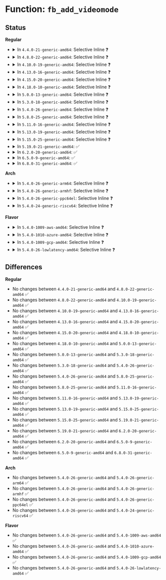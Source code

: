 # Function: <code>fb_add_videomode</code>

## Status
<b>Regular</b>
<ul>
<li>
<details>
<summary>In <code>4.4.0-21-generic-amd64</code>: Selective Inline ❓</summary>

```c
int fb_add_videomode(const struct fb_videomode * mode, struct list_head * head)
```

```json
{
  "name": "fb_add_videomode",
  "collision_type": "Unique Global",
  "inline_type": "Selective",
  "funcs": [
    {
      "addr": 18446744071583509280,
      "name": "fb_add_videomode",
      "external": true,
      "loc": "drivers/video/fbdev/core/modedb.c:1090",
      "file": "drivers/video/fbdev/core/modedb.c",
      "inline": "not declared, inlined",
      "caller_inline": [],
      "caller_func": [
        "drivers/video/fbdev/core/fbmem.c:fb_set_var",
        "drivers/video/fbdev/core/fbmem.c:register_framebuffer",
        "drivers/video/fbdev/core/modedb.c:fb_videomode_to_modelist"
      ]
    }
  ],
  "symbols": [
    {
      "addr": 18446744071583509280,
      "name": "fb_add_videomode",
      "section": ".text",
      "bind": "STB_GLOBAL",
      "size": 227
    }
  ]
}
```
</details>
</li>
<li>
<details>
<summary>In <code>4.8.0-22-generic-amd64</code>: Selective Inline ❓</summary>

```c
int fb_add_videomode(const struct fb_videomode * mode, struct list_head * head)
```

```json
{
  "name": "fb_add_videomode",
  "collision_type": "Unique Global",
  "inline_type": "Selective",
  "funcs": [
    {
      "addr": 18446744071583830016,
      "name": "fb_add_videomode",
      "external": true,
      "loc": "drivers/video/fbdev/core/modedb.c:1090",
      "file": "drivers/video/fbdev/core/modedb.c",
      "inline": "not declared, inlined",
      "caller_inline": [],
      "caller_func": [
        "drivers/video/fbdev/core/fbmem.c:register_framebuffer",
        "drivers/video/fbdev/core/fbmem.c:fb_set_var",
        "drivers/video/fbdev/core/modedb.c:fb_videomode_to_modelist"
      ]
    }
  ],
  "symbols": [
    {
      "addr": 18446744071583830016,
      "name": "fb_add_videomode",
      "section": ".text",
      "bind": "STB_GLOBAL",
      "size": 227
    }
  ]
}
```
</details>
</li>
<li>
<details>
<summary>In <code>4.10.0-19-generic-amd64</code>: Selective Inline ❓</summary>

```c
int fb_add_videomode(const struct fb_videomode * mode, struct list_head * head)
```

```json
{
  "name": "fb_add_videomode",
  "collision_type": "Unique Global",
  "inline_type": "Selective",
  "funcs": [
    {
      "addr": 18446744071583969264,
      "name": "fb_add_videomode",
      "external": true,
      "loc": "drivers/video/fbdev/core/modedb.c:1090",
      "file": "drivers/video/fbdev/core/modedb.c",
      "inline": "not declared, inlined",
      "caller_inline": [],
      "caller_func": [
        "drivers/video/fbdev/core/fbmem.c:register_framebuffer",
        "drivers/video/fbdev/core/fbmem.c:fb_set_var",
        "drivers/video/fbdev/core/modedb.c:fb_videomode_to_modelist"
      ]
    }
  ],
  "symbols": [
    {
      "addr": 18446744071583969264,
      "name": "fb_add_videomode",
      "section": ".text",
      "bind": "STB_GLOBAL",
      "size": 227
    }
  ]
}
```
</details>
</li>
<li>
<details>
<summary>In <code>4.13.0-16-generic-amd64</code>: Selective Inline ❓</summary>

```c
int fb_add_videomode(const struct fb_videomode * mode, struct list_head * head)
```

```json
{
  "name": "fb_add_videomode",
  "collision_type": "Unique Global",
  "inline_type": "Selective",
  "funcs": [
    {
      "addr": 18446744071584017872,
      "name": "fb_add_videomode",
      "external": true,
      "loc": "drivers/video/fbdev/core/modedb.c:1090",
      "file": "drivers/video/fbdev/core/modedb.c",
      "inline": "not declared, inlined",
      "caller_inline": [],
      "caller_func": [
        "drivers/video/fbdev/core/fbmem.c:register_framebuffer",
        "drivers/video/fbdev/core/fbmem.c:fb_set_var",
        "drivers/video/fbdev/core/modedb.c:fb_videomode_to_modelist"
      ]
    }
  ],
  "symbols": [
    {
      "addr": 18446744071584017872,
      "name": "fb_add_videomode",
      "section": ".text",
      "bind": "STB_GLOBAL",
      "size": 233
    }
  ]
}
```
</details>
</li>
<li>
<details>
<summary>In <code>4.15.0-20-generic-amd64</code>: Selective Inline ❓</summary>

```c
int fb_add_videomode(const struct fb_videomode * mode, struct list_head * head)
```

```json
{
  "name": "fb_add_videomode",
  "collision_type": "Unique Global",
  "inline_type": "Selective",
  "funcs": [
    {
      "addr": 18446744071584233808,
      "name": "fb_add_videomode",
      "external": true,
      "loc": "drivers/video/fbdev/core/modedb.c:1090",
      "file": "drivers/video/fbdev/core/modedb.c",
      "inline": "not declared, inlined",
      "caller_inline": [],
      "caller_func": [
        "drivers/video/fbdev/core/fbmem.c:register_framebuffer",
        "drivers/video/fbdev/core/fbmem.c:fb_set_var",
        "drivers/video/fbdev/core/modedb.c:fb_videomode_to_modelist"
      ]
    }
  ],
  "symbols": [
    {
      "addr": 18446744071584233808,
      "name": "fb_add_videomode",
      "section": ".text",
      "bind": "STB_GLOBAL",
      "size": 233
    }
  ]
}
```
</details>
</li>
<li>
<details>
<summary>In <code>4.18.0-10-generic-amd64</code>: Selective Inline ❓</summary>

```c
int fb_add_videomode(const struct fb_videomode * mode, struct list_head * head)
```

```json
{
  "name": "fb_add_videomode",
  "collision_type": "Unique Global",
  "inline_type": "Selective",
  "funcs": [
    {
      "addr": 18446744071584454304,
      "name": "fb_add_videomode",
      "external": true,
      "loc": "drivers/video/fbdev/core/modedb.c:1109",
      "file": "drivers/video/fbdev/core/modedb.c",
      "inline": "not declared, inlined",
      "caller_inline": [],
      "caller_func": [
        "drivers/video/fbdev/core/fbmem.c:register_framebuffer",
        "drivers/video/fbdev/core/fbmem.c:fb_set_var",
        "drivers/video/fbdev/core/modedb.c:fb_videomode_to_modelist"
      ]
    }
  ],
  "symbols": [
    {
      "addr": 18446744071584454304,
      "name": "fb_add_videomode",
      "section": ".text",
      "bind": "STB_GLOBAL",
      "size": 227
    }
  ]
}
```
</details>
</li>
<li>
<details>
<summary>In <code>5.0.0-13-generic-amd64</code>: Selective Inline ❓</summary>

```c
int fb_add_videomode(const struct fb_videomode * mode, struct list_head * head)
```

```json
{
  "name": "fb_add_videomode",
  "collision_type": "Unique Global",
  "inline_type": "Selective",
  "funcs": [
    {
      "addr": 18446744071584550832,
      "name": "fb_add_videomode",
      "external": true,
      "loc": "drivers/video/fbdev/core/modedb.c:1111",
      "file": "drivers/video/fbdev/core/modedb.c",
      "inline": "not declared, inlined",
      "caller_inline": [],
      "caller_func": [
        "drivers/video/fbdev/core/fbmem.c:register_framebuffer",
        "drivers/video/fbdev/core/fbmem.c:fb_set_var",
        "drivers/video/fbdev/core/modedb.c:fb_videomode_to_modelist"
      ]
    }
  ],
  "symbols": [
    {
      "addr": 18446744071584550832,
      "name": "fb_add_videomode",
      "section": ".text",
      "bind": "STB_GLOBAL",
      "size": 227
    }
  ]
}
```
</details>
</li>
<li>
<details>
<summary>In <code>5.3.0-18-generic-amd64</code>: Selective Inline ❓</summary>

```c
int fb_add_videomode(const struct fb_videomode * mode, struct list_head * head)
```

```json
{
  "name": "fb_add_videomode",
  "collision_type": "Unique Global",
  "inline_type": "Selective",
  "funcs": [
    {
      "addr": 18446744071584748704,
      "name": "fb_add_videomode",
      "external": true,
      "loc": "drivers/video/fbdev/core/modedb.c:1114",
      "file": "drivers/video/fbdev/core/modedb.c",
      "inline": "not declared, inlined",
      "caller_inline": [],
      "caller_func": [
        "drivers/video/fbdev/core/fbmem.c:register_framebuffer",
        "drivers/video/fbdev/core/fbmem.c:fb_set_var",
        "drivers/video/fbdev/core/modedb.c:fb_videomode_to_modelist"
      ]
    }
  ],
  "symbols": [
    {
      "addr": 18446744071584748704,
      "name": "fb_add_videomode",
      "section": ".text",
      "bind": "STB_GLOBAL",
      "size": 232
    }
  ]
}
```
</details>
</li>
<li>
<details>
<summary>In <code>5.4.0-26-generic-amd64</code>: Selective Inline ❓</summary>

```c
int fb_add_videomode(const struct fb_videomode * mode, struct list_head * head)
```

```json
{
  "name": "fb_add_videomode",
  "collision_type": "Unique Global",
  "inline_type": "Selective",
  "funcs": [
    {
      "addr": 18446744071584883488,
      "name": "fb_add_videomode",
      "external": true,
      "loc": "drivers/video/fbdev/core/modedb.c:1057",
      "file": "drivers/video/fbdev/core/modedb.c",
      "inline": "not declared, inlined",
      "caller_inline": [],
      "caller_func": [
        "drivers/video/fbdev/core/fbmem.c:register_framebuffer",
        "drivers/video/fbdev/core/fbmem.c:fb_set_var",
        "drivers/video/fbdev/core/modedb.c:fb_videomode_to_modelist"
      ]
    }
  ],
  "symbols": [
    {
      "addr": 18446744071584883488,
      "name": "fb_add_videomode",
      "section": ".text",
      "bind": "STB_GLOBAL",
      "size": 232
    }
  ]
}
```
</details>
</li>
<li>
<details>
<summary>In <code>5.8.0-25-generic-amd64</code>: Selective Inline ❓</summary>

```c
int fb_add_videomode(const struct fb_videomode * mode, struct list_head * head)
```

```json
{
  "name": "fb_add_videomode",
  "collision_type": "Unique Global",
  "inline_type": "Selective",
  "funcs": [
    {
      "addr": 18446744071585580720,
      "name": "fb_add_videomode",
      "external": true,
      "loc": "drivers/video/fbdev/core/modedb.c:1057",
      "file": "drivers/video/fbdev/core/modedb.c",
      "inline": "not declared, inlined",
      "caller_inline": [],
      "caller_func": [
        "drivers/video/fbdev/core/fbmem.c:do_register_framebuffer",
        "drivers/video/fbdev/core/fbmem.c:fb_set_var",
        "drivers/video/fbdev/core/modedb.c:fb_videomode_to_modelist"
      ]
    }
  ],
  "symbols": [
    {
      "addr": 18446744071585580720,
      "name": "fb_add_videomode",
      "section": ".text",
      "bind": "STB_GLOBAL",
      "size": 232
    }
  ]
}
```
</details>
</li>
<li>
<details>
<summary>In <code>5.11.0-16-generic-amd64</code>: Selective Inline ❓</summary>

```c
int fb_add_videomode(const struct fb_videomode * mode, struct list_head * head)
```

```json
{
  "name": "fb_add_videomode",
  "collision_type": "Unique Global",
  "inline_type": "Selective",
  "funcs": [
    {
      "addr": 18446744071585714176,
      "name": "fb_add_videomode",
      "external": true,
      "loc": "drivers/video/fbdev/core/modedb.c:1057",
      "file": "drivers/video/fbdev/core/modedb.c",
      "inline": "not declared, inlined",
      "caller_inline": [],
      "caller_func": [
        "drivers/video/fbdev/core/fbmem.c:do_register_framebuffer",
        "drivers/video/fbdev/core/fbmem.c:fb_set_var",
        "drivers/video/fbdev/core/modedb.c:fb_videomode_to_modelist"
      ]
    }
  ],
  "symbols": [
    {
      "addr": 18446744071585714176,
      "name": "fb_add_videomode",
      "section": ".text",
      "bind": "STB_GLOBAL",
      "size": 232
    }
  ]
}
```
</details>
</li>
<li>
<details>
<summary>In <code>5.13.0-19-generic-amd64</code>: Selective Inline ❓</summary>

```c
int fb_add_videomode(const struct fb_videomode * mode, struct list_head * head)
```

```json
{
  "name": "fb_add_videomode",
  "collision_type": "Unique Global",
  "inline_type": "Selective",
  "funcs": [
    {
      "addr": 18446744071585594592,
      "name": "fb_add_videomode",
      "external": true,
      "loc": "drivers/video/fbdev/core/modedb.c:1057",
      "file": "drivers/video/fbdev/core/modedb.c",
      "inline": "not declared, inlined",
      "caller_inline": [],
      "caller_func": [
        "drivers/video/fbdev/core/fbmem.c:do_register_framebuffer",
        "drivers/video/fbdev/core/fbmem.c:fb_set_var",
        "drivers/video/fbdev/core/modedb.c:fb_videomode_to_modelist"
      ]
    }
  ],
  "symbols": [
    {
      "addr": 18446744071585594592,
      "name": "fb_add_videomode",
      "section": ".text",
      "bind": "STB_GLOBAL",
      "size": 232
    }
  ]
}
```
</details>
</li>
<li>
<details>
<summary>In <code>5.15.0-25-generic-amd64</code>: Selective Inline ❓</summary>

```c
int fb_add_videomode(const struct fb_videomode * mode, struct list_head * head)
```

```json
{
  "name": "fb_add_videomode",
  "collision_type": "Unique Global",
  "inline_type": "Selective",
  "funcs": [
    {
      "addr": 18446744071586070272,
      "name": "fb_add_videomode",
      "external": true,
      "loc": "drivers/video/fbdev/core/modedb.c:1057",
      "file": "drivers/video/fbdev/core/modedb.c",
      "inline": "not declared, inlined",
      "caller_inline": [],
      "caller_func": [
        "drivers/video/fbdev/core/fbmem.c:do_register_framebuffer",
        "drivers/video/fbdev/core/fbmem.c:fb_set_var",
        "drivers/video/fbdev/core/modedb.c:fb_videomode_to_modelist"
      ]
    }
  ],
  "symbols": [
    {
      "addr": 18446744071586070272,
      "name": "fb_add_videomode",
      "section": ".text",
      "bind": "STB_GLOBAL",
      "size": 232
    }
  ]
}
```
</details>
</li>
<li>
<details>
<summary>In <code>5.19.0-21-generic-amd64</code>: ✅</summary>

```c
int fb_add_videomode(const struct fb_videomode * mode, struct list_head * head)
```

```json
{
  "name": "fb_add_videomode",
  "collision_type": "Unique Global",
  "inline_type": "No",
  "funcs": [
    {
      "addr": 18446744071587292384,
      "name": "fb_add_videomode",
      "external": true,
      "loc": "drivers/video/fbdev/core/modedb.c:1057",
      "file": "drivers/video/fbdev/core/modedb.c",
      "inline": "seen, unknown",
      "caller_inline": [],
      "caller_func": [
        "drivers/video/fbdev/core/fbmem.c:do_register_framebuffer",
        "drivers/video/fbdev/core/fbmem.c:fb_set_var",
        "drivers/video/fbdev/core/modedb.c:fb_videomode_to_modelist"
      ]
    }
  ],
  "symbols": [
    {
      "addr": 18446744071587292384,
      "name": "fb_add_videomode",
      "section": ".text",
      "bind": "STB_GLOBAL",
      "size": 248
    }
  ]
}
```
</details>
</li>
<li>
<details>
<summary>In <code>6.2.0-20-generic-amd64</code>: ✅</summary>

```c
int fb_add_videomode(const struct fb_videomode * mode, struct list_head * head)
```

```json
{
  "name": "fb_add_videomode",
  "collision_type": "Unique Global",
  "inline_type": "No",
  "funcs": [
    {
      "addr": 18446744071588532464,
      "name": "fb_add_videomode",
      "external": true,
      "loc": "drivers/video/fbdev/core/modedb.c:1057",
      "file": "drivers/video/fbdev/core/modedb.c",
      "inline": "seen, unknown",
      "caller_inline": [],
      "caller_func": [
        "drivers/video/fbdev/core/fbmem.c:do_register_framebuffer",
        "drivers/video/fbdev/core/fbmem.c:fb_set_var",
        "drivers/video/fbdev/core/modedb.c:fb_videomode_to_modelist"
      ]
    }
  ],
  "symbols": [
    {
      "addr": 18446744071588532464,
      "name": "fb_add_videomode",
      "section": ".text",
      "bind": "STB_GLOBAL",
      "size": 248
    }
  ]
}
```
</details>
</li>
<li>
<details>
<summary>In <code>6.5.0-9-generic-amd64</code>: ✅</summary>

```c
int fb_add_videomode(const struct fb_videomode * mode, struct list_head * head)
```

```json
{
  "name": "fb_add_videomode",
  "collision_type": "Unique Global",
  "inline_type": "No",
  "funcs": [
    {
      "addr": 18446744071588810960,
      "name": "fb_add_videomode",
      "external": true,
      "loc": "drivers/video/fbdev/core/modedb.c:1066",
      "file": "drivers/video/fbdev/core/modedb.c",
      "inline": "seen, unknown",
      "caller_inline": [],
      "caller_func": [
        "drivers/video/fbdev/core/fbmem.c:do_register_framebuffer",
        "drivers/video/fbdev/core/fbmem.c:fb_set_var",
        "drivers/video/fbdev/core/modedb.c:fb_videomode_to_modelist"
      ]
    }
  ],
  "symbols": [
    {
      "addr": 18446744071588810960,
      "name": "fb_add_videomode",
      "section": ".text",
      "bind": "STB_GLOBAL",
      "size": 248
    }
  ]
}
```
</details>
</li>
<li>
<details>
<summary>In <code>6.8.0-31-generic-amd64</code>: ✅</summary>

```c
int fb_add_videomode(const struct fb_videomode * mode, struct list_head * head)
```

```json
{
  "name": "fb_add_videomode",
  "collision_type": "Unique Global",
  "inline_type": "No",
  "funcs": [
    {
      "addr": 18446744071589094416,
      "name": "fb_add_videomode",
      "external": true,
      "loc": "drivers/video/fbdev/core/modedb.c:1058",
      "file": "drivers/video/fbdev/core/modedb.c",
      "inline": "seen, unknown",
      "caller_inline": [],
      "caller_func": [
        "drivers/video/fbdev/core/fbmem.c:do_register_framebuffer",
        "drivers/video/fbdev/core/fbmem.c:fb_set_var",
        "drivers/video/fbdev/core/modedb.c:fb_videomode_to_modelist"
      ]
    }
  ],
  "symbols": [
    {
      "addr": 18446744071589094416,
      "name": "fb_add_videomode",
      "section": ".text",
      "bind": "STB_GLOBAL",
      "size": 295
    }
  ]
}
```
</details>
</li>
</ul>
<b>Arch</b>
<ul>
<li>
<details>
<summary>In <code>5.4.0-26-generic-arm64</code>: Selective Inline ❓</summary>

```c
int fb_add_videomode(const struct fb_videomode * mode, struct list_head * head)
```

```json
{
  "name": "fb_add_videomode",
  "collision_type": "Unique Global",
  "inline_type": "Selective",
  "funcs": [
    {
      "addr": 18446603336497279536,
      "name": "fb_add_videomode",
      "external": true,
      "loc": "drivers/video/fbdev/core/modedb.c:1057",
      "file": "drivers/video/fbdev/core/modedb.c",
      "inline": "not declared, inlined",
      "caller_inline": [],
      "caller_func": [
        "drivers/video/fbdev/core/fbmem.c:register_framebuffer",
        "drivers/video/fbdev/core/fbmem.c:fb_set_var",
        "drivers/video/fbdev/core/modedb.c:fb_videomode_to_modelist"
      ]
    }
  ],
  "symbols": [
    {
      "addr": 18446603336497279536,
      "name": "fb_add_videomode",
      "section": ".text",
      "bind": "STB_GLOBAL",
      "size": 260
    }
  ]
}
```
</details>
</li>
<li>
<details>
<summary>In <code>5.4.0-26-generic-armhf</code>: Selective Inline ❓</summary>

```c
int fb_add_videomode(const struct fb_videomode * mode, struct list_head * head)
```

```json
{
  "name": "fb_add_videomode",
  "collision_type": "Unique Global",
  "inline_type": "Selective",
  "funcs": [
    {
      "addr": 3230457160,
      "name": "fb_add_videomode",
      "external": true,
      "loc": "drivers/video/fbdev/core/modedb.c:1057",
      "file": "drivers/video/fbdev/core/modedb.c",
      "inline": "not declared, inlined",
      "caller_inline": [],
      "caller_func": [
        "drivers/video/fbdev/core/fbmem.c:register_framebuffer",
        "drivers/video/fbdev/core/fbmem.c:fb_set_var",
        "drivers/video/fbdev/core/modedb.c:fb_videomode_to_modelist"
      ]
    }
  ],
  "symbols": [
    {
      "addr": 3230457160,
      "name": "fb_add_videomode",
      "section": ".text",
      "bind": "STB_GLOBAL",
      "size": 196
    }
  ]
}
```
</details>
</li>
<li>
<details>
<summary>In <code>5.4.0-26-generic-ppc64el</code>: Selective Inline ❓</summary>

```c
int fb_add_videomode(const struct fb_videomode * mode, struct list_head * head)
```

```json
{
  "name": "fb_add_videomode",
  "collision_type": "Unique Global",
  "inline_type": "Selective",
  "funcs": [
    {
      "addr": 13835058055291260336,
      "name": "fb_add_videomode",
      "external": true,
      "loc": "drivers/video/fbdev/core/modedb.c:1057",
      "file": "drivers/video/fbdev/core/modedb.c",
      "inline": "not declared, inlined",
      "caller_inline": [],
      "caller_func": [
        "drivers/video/fbdev/core/fbmem.c:register_framebuffer",
        "drivers/video/fbdev/core/fbmem.c:register_framebuffer",
        "drivers/video/fbdev/core/fbmem.c:fb_set_var",
        "drivers/video/fbdev/core/modedb.c:fb_videomode_to_modelist"
      ]
    }
  ],
  "symbols": [
    {
      "addr": 13835058055291260336,
      "name": "fb_add_videomode",
      "section": ".text",
      "bind": "STB_GLOBAL",
      "size": 364
    }
  ]
}
```
</details>
</li>
<li>
<details>
<summary>In <code>5.4.0-24-generic-riscv64</code>: Selective Inline ❓</summary>

```c
int fb_add_videomode(const struct fb_videomode * mode, struct list_head * head)
```

```json
{
  "name": "fb_add_videomode",
  "collision_type": "Unique Global",
  "inline_type": "Selective",
  "funcs": [
    {
      "addr": 18446743936275812774,
      "name": "fb_add_videomode",
      "external": true,
      "loc": "drivers/video/fbdev/core/modedb.c:1057",
      "file": "drivers/video/fbdev/core/modedb.c",
      "inline": "not declared, inlined",
      "caller_inline": [],
      "caller_func": [
        "drivers/video/fbdev/core/fbmem.c:register_framebuffer",
        "drivers/video/fbdev/core/fbmem.c:fb_set_var",
        "drivers/video/fbdev/core/modedb.c:fb_videomode_to_modelist"
      ]
    }
  ],
  "symbols": [
    {
      "addr": 18446743936275812774,
      "name": "fb_add_videomode",
      "section": ".text",
      "bind": "STB_GLOBAL",
      "size": 216
    }
  ]
}
```
</details>
</li>
</ul>
<b>Flavor</b>
<ul>
<li>
<details>
<summary>In <code>5.4.0-1009-aws-amd64</code>: Selective Inline ❓</summary>

```c
int fb_add_videomode(const struct fb_videomode * mode, struct list_head * head)
```

```json
{
  "name": "fb_add_videomode",
  "collision_type": "Unique Global",
  "inline_type": "Selective",
  "funcs": [
    {
      "addr": 18446744071584834672,
      "name": "fb_add_videomode",
      "external": true,
      "loc": "drivers/video/fbdev/core/modedb.c:1057",
      "file": "drivers/video/fbdev/core/modedb.c",
      "inline": "not declared, inlined",
      "caller_inline": [],
      "caller_func": [
        "drivers/video/fbdev/core/fbmem.c:register_framebuffer",
        "drivers/video/fbdev/core/fbmem.c:fb_set_var",
        "drivers/video/fbdev/core/modedb.c:fb_videomode_to_modelist"
      ]
    }
  ],
  "symbols": [
    {
      "addr": 18446744071584834672,
      "name": "fb_add_videomode",
      "section": ".text",
      "bind": "STB_GLOBAL",
      "size": 232
    }
  ]
}
```
</details>
</li>
<li>
<details>
<summary>In <code>5.4.0-1010-azure-amd64</code>: Selective Inline ❓</summary>

```c
int fb_add_videomode(const struct fb_videomode * mode, struct list_head * head)
```

```json
{
  "name": "fb_add_videomode",
  "collision_type": "Unique Global",
  "inline_type": "Selective",
  "funcs": [
    {
      "addr": 18446744071584764496,
      "name": "fb_add_videomode",
      "external": true,
      "loc": "drivers/video/fbdev/core/modedb.c:1057",
      "file": "drivers/video/fbdev/core/modedb.c",
      "inline": "not declared, inlined",
      "caller_inline": [],
      "caller_func": [
        "drivers/video/fbdev/core/fbmem.c:register_framebuffer",
        "drivers/video/fbdev/core/fbmem.c:fb_set_var",
        "drivers/video/fbdev/core/modedb.c:fb_videomode_to_modelist"
      ]
    }
  ],
  "symbols": [
    {
      "addr": 18446744071584764496,
      "name": "fb_add_videomode",
      "section": ".text",
      "bind": "STB_GLOBAL",
      "size": 232
    }
  ]
}
```
</details>
</li>
<li>
<details>
<summary>In <code>5.4.0-1009-gcp-amd64</code>: Selective Inline ❓</summary>

```c
int fb_add_videomode(const struct fb_videomode * mode, struct list_head * head)
```

```json
{
  "name": "fb_add_videomode",
  "collision_type": "Unique Global",
  "inline_type": "Selective",
  "funcs": [
    {
      "addr": 18446744071584836096,
      "name": "fb_add_videomode",
      "external": true,
      "loc": "drivers/video/fbdev/core/modedb.c:1057",
      "file": "drivers/video/fbdev/core/modedb.c",
      "inline": "not declared, inlined",
      "caller_inline": [],
      "caller_func": [
        "drivers/video/fbdev/core/fbmem.c:register_framebuffer",
        "drivers/video/fbdev/core/fbmem.c:fb_set_var",
        "drivers/video/fbdev/core/modedb.c:fb_videomode_to_modelist"
      ]
    }
  ],
  "symbols": [
    {
      "addr": 18446744071584836096,
      "name": "fb_add_videomode",
      "section": ".text",
      "bind": "STB_GLOBAL",
      "size": 232
    }
  ]
}
```
</details>
</li>
<li>
<details>
<summary>In <code>5.4.0-26-lowlatency-amd64</code>: Selective Inline ❓</summary>

```c
int fb_add_videomode(const struct fb_videomode * mode, struct list_head * head)
```

```json
{
  "name": "fb_add_videomode",
  "collision_type": "Unique Global",
  "inline_type": "Selective",
  "funcs": [
    {
      "addr": 18446744071584941168,
      "name": "fb_add_videomode",
      "external": true,
      "loc": "drivers/video/fbdev/core/modedb.c:1057",
      "file": "drivers/video/fbdev/core/modedb.c",
      "inline": "not declared, inlined",
      "caller_inline": [],
      "caller_func": [
        "drivers/video/fbdev/core/fbmem.c:register_framebuffer",
        "drivers/video/fbdev/core/fbmem.c:fb_set_var",
        "drivers/video/fbdev/core/modedb.c:fb_videomode_to_modelist"
      ]
    }
  ],
  "symbols": [
    {
      "addr": 18446744071584941168,
      "name": "fb_add_videomode",
      "section": ".text",
      "bind": "STB_GLOBAL",
      "size": 232
    }
  ]
}
```
</details>
</li>
</ul>

## Differences
<b>Regular</b>
<ul>
<li>
No changes between <code>4.4.0-21-generic-amd64</code> and <code>4.8.0-22-generic-amd64</code> ✅
</li>
<li>
No changes between <code>4.8.0-22-generic-amd64</code> and <code>4.10.0-19-generic-amd64</code> ✅
</li>
<li>
No changes between <code>4.10.0-19-generic-amd64</code> and <code>4.13.0-16-generic-amd64</code> ✅
</li>
<li>
No changes between <code>4.13.0-16-generic-amd64</code> and <code>4.15.0-20-generic-amd64</code> ✅
</li>
<li>
No changes between <code>4.15.0-20-generic-amd64</code> and <code>4.18.0-10-generic-amd64</code> ✅
</li>
<li>
No changes between <code>4.18.0-10-generic-amd64</code> and <code>5.0.0-13-generic-amd64</code> ✅
</li>
<li>
No changes between <code>5.0.0-13-generic-amd64</code> and <code>5.3.0-18-generic-amd64</code> ✅
</li>
<li>
No changes between <code>5.3.0-18-generic-amd64</code> and <code>5.4.0-26-generic-amd64</code> ✅
</li>
<li>
No changes between <code>5.4.0-26-generic-amd64</code> and <code>5.8.0-25-generic-amd64</code> ✅
</li>
<li>
No changes between <code>5.8.0-25-generic-amd64</code> and <code>5.11.0-16-generic-amd64</code> ✅
</li>
<li>
No changes between <code>5.11.0-16-generic-amd64</code> and <code>5.13.0-19-generic-amd64</code> ✅
</li>
<li>
No changes between <code>5.13.0-19-generic-amd64</code> and <code>5.15.0-25-generic-amd64</code> ✅
</li>
<li>
No changes between <code>5.15.0-25-generic-amd64</code> and <code>5.19.0-21-generic-amd64</code> ✅
</li>
<li>
No changes between <code>5.19.0-21-generic-amd64</code> and <code>6.2.0-20-generic-amd64</code> ✅
</li>
<li>
No changes between <code>6.2.0-20-generic-amd64</code> and <code>6.5.0-9-generic-amd64</code> ✅
</li>
<li>
No changes between <code>6.5.0-9-generic-amd64</code> and <code>6.8.0-31-generic-amd64</code> ✅
</li>
</ul>
<b>Arch</b>
<ul>
<li>
No changes between <code>5.4.0-26-generic-amd64</code> and <code>5.4.0-26-generic-arm64</code> ✅
</li>
<li>
No changes between <code>5.4.0-26-generic-amd64</code> and <code>5.4.0-26-generic-armhf</code> ✅
</li>
<li>
No changes between <code>5.4.0-26-generic-amd64</code> and <code>5.4.0-26-generic-ppc64el</code> ✅
</li>
<li>
No changes between <code>5.4.0-26-generic-amd64</code> and <code>5.4.0-24-generic-riscv64</code> ✅
</li>
</ul>
<b>Flavor</b>
<ul>
<li>
No changes between <code>5.4.0-26-generic-amd64</code> and <code>5.4.0-1009-aws-amd64</code> ✅
</li>
<li>
No changes between <code>5.4.0-26-generic-amd64</code> and <code>5.4.0-1010-azure-amd64</code> ✅
</li>
<li>
No changes between <code>5.4.0-26-generic-amd64</code> and <code>5.4.0-1009-gcp-amd64</code> ✅
</li>
<li>
No changes between <code>5.4.0-26-generic-amd64</code> and <code>5.4.0-26-lowlatency-amd64</code> ✅
</li>
</ul>

